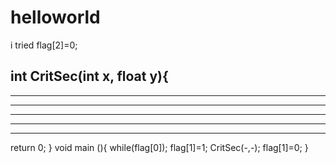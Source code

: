 # helloworld
i tried
flag[2]=0;

int CritSec(int x, float y){
--------------------------
___________________________
________________________
______________________
________________________
____________________________
return 0;
}
void main (){
while(flag[0]);
flag[1]=1;
CritSec(-,-);
flag[1]=0;
}
